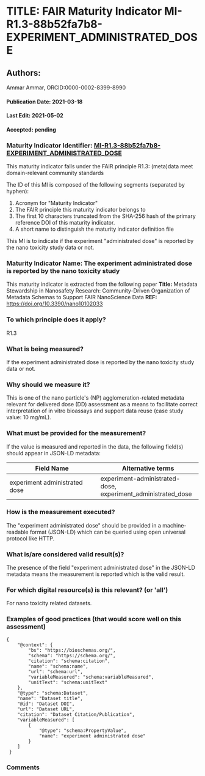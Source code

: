 # TITLE: FAIR Maturity Indicator MI-R1.3-88b52fa7b8-EXPERIMENT_ADMINISTRATED_DOSE

## Authors: 
Ammar Ammar, ORCID:0000-0002-8399-8990

#### Publication Date: 2021-03-18
#### Last Edit: 2021-05-02
#### Accepted: pending

### Maturity Indicator Identifier: [MI-R1.3-88b52fa7b8-EXPERIMENT_ADMINISTRATED_DOSE](https://w3id.org/fair/maturity_indicator/terms/Gen2/MI-R1.3-88b52fa7b8-EXPERIMENT_ADMINISTRATED_DOSE)

This maturity indicator falls under the FAIR principle R1.3:
(meta)data meet domain-relevant community standards

The ID of this MI is composed of the following segments (separated by hyphen):
1. Acronym for "Maturity Indicator"
1. The FAIR principle this maturity indicator belongs to
1. The first 10 characters truncated from the SHA-256 hash of the primary reference DOI of this maturity indicator.
1. A short name to distinguish the maturity indicator definition file

This MI is to indicate if the experiment "administrated dose" is reported by the nano toxicity study data or not.

### Maturity Indicator Name:  The experiment administrated dose is reported by the nano toxicity study

This maturity indicator is extracted from the following paper 
**Title:** Metadata Stewardship in Nanosafety Research: Community-Driven Organization of Metadata Schemas to Support FAIR NanoScience Data
**REF:** https://doi.org/10.3390/nano10102033

### To which principle does it apply?  
R1.3

### What is being measured?
If the experiment administrated dose is reported by the nano toxicity study data or not.

### Why should we measure it?
This is one of the nano particle's (NP) agglomeration-related metadata relevant for delivered dose (DD)
assessment as a means to facilitate correct interpretation of in vitro bioassays and support data reuse (case study value: 10 mg/mL).

### What must be provided for the measurement?
If the value is measured and reported in the data, the following field(s) should appear in JSON-LD metadata: 

| Field Name                      | Alternative terms                                                 |
| ------------------------------- | ----------------------------------------------------------------- |
| experiment administrated dose   | experiment-administrated-dose,<br>experiment_administrated_dose   |

### How is the measurement executed?
The "experiment administrated dose" should be provided in a machine-readable format (JSON-LD) which can be queried using open universal protocol like HTTP.

### What is/are considered valid result(s)?
The presence of the field "experiment administrated dose" in the JSON-LD metadata means the measurement is reported which is the valid result.

### For which digital resource(s) is this relevant? (or 'all')
For nano toxicity related datasets.  

### Examples of good practices (that would score well on this assessment)
```{json}
{
 	"@context": {
 		"bs": "https://bioschemas.org/",
 		"schema": "https://schema.org/",
 		"citation": "schema:citation",
 		"name": "schema:name",
 		"url": "schema:url",
 		"variableMeasured": "schema:variableMeasured",
 		"unitText": "schema:unitText"
 	},
 	"@type": "schema:Dataset",
 	"name": "Dataset title",
 	"@id": "Dataset DOI",
 	"url": "Dataset URL",
 	"citation": "Dataset Citation/Publication",
 	"variableMeasured": [
 		{
 			"@type": "schema:PropertyValue",
 			"name": "experiment administrated dose"
 		}
 	]
 }
```

### Comments


